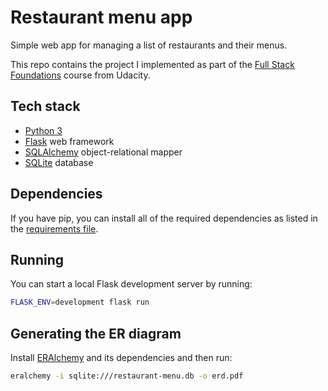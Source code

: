# Restaurant menu app

Simple web app for managing a list of restaurants and their menus.

This repo contains the project I implemented as part of the [Full Stack Foundations](https://www.udacity.com/course/full-stack-foundations--ud088) course from Udacity.

## Tech stack

- [Python 3](https://www.python.org/)
- [Flask](https://flask.palletsprojects.com/en/1.1.x/) web framework
- [SQLAlchemy](https://www.sqlalchemy.org/) object-relational mapper
- [SQLite](https://www.sqlite.org/index.html) database

## Dependencies

If you have pip, you can install all of the required dependencies as listed
in the [requirements file](requirements.txt).

## Running

You can start a local Flask development server by running:

```bash
FLASK_ENV=development flask run
```

## Generating the ER diagram

Install [ERAlchemy](https://pypi.org/project/ERAlchemy/) and its dependencies and then run:

```bash
eralchemy -i sqlite:///restaurant-menu.db -o erd.pdf
```
